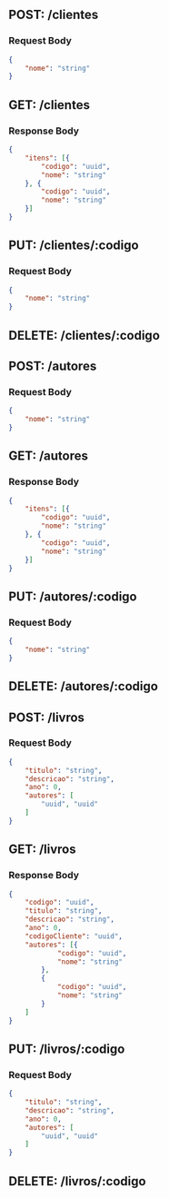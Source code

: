 ## POST: /clientes
### Request Body
```json
{
	"nome": "string"
}
```

## GET: /clientes
### Response Body
```json
{
	"itens": [{
		"codigo": "uuid",
		"nome": "string"
	}, {
		"codigo": "uuid",
		"nome": "string"
	}]
}
```

## PUT: /clientes/:codigo
### Request Body
```json
{
	"nome": "string"
}
```
## DELETE: /clientes/:codigo

## POST: /autores
### Request Body
```json 
{
	"nome": "string"
}
```

## GET: /autores
### Response Body
```json
{
	"itens": [{
		"codigo": "uuid",
		"nome": "string"
	}, {
		"codigo": "uuid",
		"nome": "string"
	}]
}
```

## PUT: /autores/:codigo
### Request Body
```json
{
	"nome": "string"
}
```

## DELETE: /autores/:codigo

## POST: /livros
### Request Body
```json
{
	"titulo": "string",
	"descricao": "string",
	"ano": 0,
	"autores": [
		"uuid", "uuid"
	]
}
```

## GET: /livros
### Response Body
```json
{
	"codigo": "uuid",
	"titulo": "string",
	"descricao": "string",
	"ano": 0,
	"codigoCliente": "uuid",
	"autores": [{
			"codigo": "uuid",
			"nome": "string"
		},
		{
			"codigo": "uuid",
			"nome": "string"
		}
	]
}
```

## PUT: /livros/:codigo
### Request Body
```json
{
	"titulo": "string",
	"descricao": "string",
	"ano": 0,
	"autores": [
		"uuid", "uuid"
	]
}
```
## DELETE: /livros/:codigo